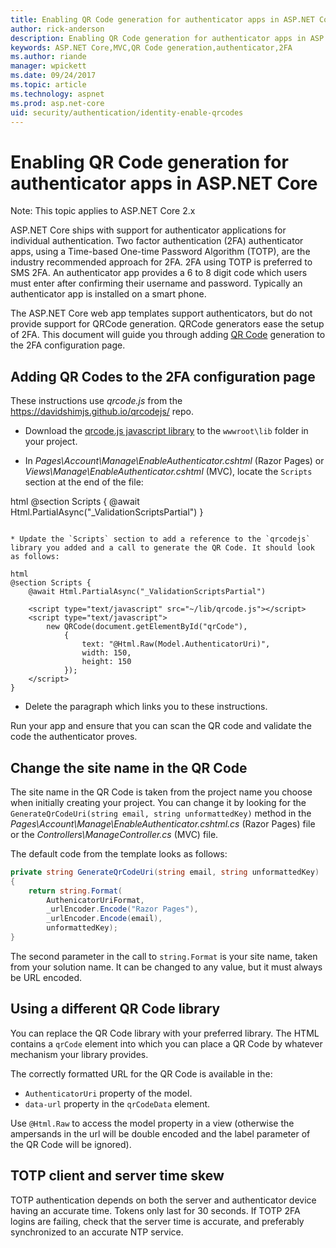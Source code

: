 ```yaml
---
title: Enabling QR Code generation for authenticator apps in ASP.NET Core
author: rick-anderson
description: Enabling QR Code generation for authenticator apps in ASP.NET Core
keywords: ASP.NET Core,MVC,QR Code generation,authenticator,2FA
ms.author: riande
manager: wpickett
ms.date: 09/24/2017
ms.topic: article
ms.technology: aspnet
ms.prod: asp.net-core
uid: security/authentication/identity-enable-qrcodes
---
```


# Enabling QR Code generation for authenticator apps in ASP.NET Core

Note: This topic applies to ASP.NET Core 2.x

ASP.NET Core ships with support for authenticator applications for individual authentication. Two factor authentication (2FA) authenticator apps, using a Time-based One-time Password Algorithm (TOTP), are the industry recommended approach for 2FA. 2FA using TOTP is preferred to SMS 2FA. An authenticator app provides a 6 to 8 digit code which users must enter after confirming their username and password. Typically an authenticator app is installed on a smart phone.

The ASP.NET Core web app templates support authenticators, but do not provide support for QRCode generation. QRCode generators ease the setup of 2FA. This document will guide you through adding [QR Code](https://wikipedia.org/wiki/QR_code) generation to the 2FA configuration page.

## Adding QR Codes to the 2FA configuration page

These instructions use *qrcode.js* from the https://davidshimjs.github.io/qrcodejs/ repo.

* Download the [qrcode.js javascript library](https://davidshimjs.github.io/qrcodejs/) to the `wwwroot\lib` folder in your project.

* In *Pages\Account\Manage\EnableAuthenticator.cshtml* (Razor Pages) or *Views\Manage\EnableAuthenticator.cshtml* (MVC), locate the `Scripts` section at the end of the file:

html
@section Scripts {
    @await Html.PartialAsync("_ValidationScriptsPartial")
}
```

* Update the `Scripts` section to add a reference to the `qrcodejs` library you added and a call to generate the QR Code. It should look as follows:

html
@section Scripts {
    @await Html.PartialAsync("_ValidationScriptsPartial")

    <script type="text/javascript" src="~/lib/qrcode.js"></script>
    <script type="text/javascript">
        new QRCode(document.getElementById("qrCode"),
            {
                text: "@Html.Raw(Model.AuthenticatorUri)",
                width: 150,
                height: 150
            });
    </script>
}
```

* Delete the paragraph which links you to these instructions.

Run your app and ensure that you can scan the QR code and validate the code the authenticator proves.

## Change the site name in the QR Code

The site name in the QR Code is taken from the project name you choose when initially creating your project. You can change it by looking for the `GenerateQrCodeUri(string email, string unformattedKey)` method in the *Pages\Account\Manage\EnableAuthenticator.cshtml.cs* (Razor Pages) file or the *Controllers\ManageController.cs* (MVC) file. 

The default code from the template looks as follows:

```c#
private string GenerateQrCodeUri(string email, string unformattedKey)
{
    return string.Format(
        AuthenicatorUriFormat,
        _urlEncoder.Encode("Razor Pages"),
        _urlEncoder.Encode(email),
        unformattedKey);
}
```

The second parameter in the call to `string.Format` is your site name, taken from your solution name. It can be changed to any value, but it must always be URL encoded.

## Using a different QR Code library

You can replace the QR Code library with your preferred library. The HTML contains a `qrCode` element into which you can place a QR Code by whatever mechanism your library provides.

The correctly formatted URL for the QR Code is available in the:

* `AuthenticatorUri` property of the model.
* `data-url` property in the `qrCodeData` element. 

Use `@Html.Raw` to access the model property in a view (otherwise the ampersands in the url will be double encoded and the label parameter of the QR Code will be ignored).

## TOTP client and server time skew

TOTP authentication depends on both the server and authenticator device having an accurate time. Tokens only last for 30 seconds. If TOTP 2FA logins are failing, check that the server time is accurate, and preferably synchronized to an accurate NTP service.
